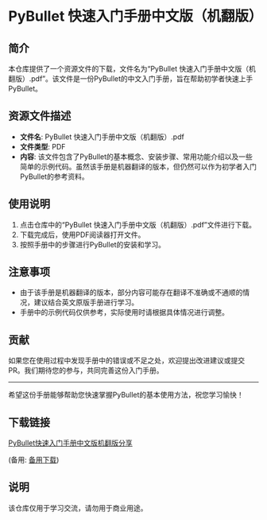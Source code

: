 # PyBullet 快速入门手册中文版（机翻版）

## 简介

本仓库提供了一个资源文件的下载，文件名为“PyBullet 快速入门手册中文版（机翻版）.pdf”。该文件是一份PyBullet的中文入门手册，旨在帮助初学者快速上手PyBullet。

## 资源文件描述

- **文件名**: PyBullet 快速入门手册中文版（机翻版）.pdf
- **文件类型**: PDF
- **内容**: 该文件包含了PyBullet的基本概念、安装步骤、常用功能介绍以及一些简单的示例代码。虽然该手册是机器翻译的版本，但仍然可以作为初学者入门PyBullet的参考资料。

## 使用说明

1. 点击仓库中的“PyBullet 快速入门手册中文版（机翻版）.pdf”文件进行下载。
2. 下载完成后，使用PDF阅读器打开文件。
3. 按照手册中的步骤进行PyBullet的安装和学习。

## 注意事项

- 由于该手册是机器翻译的版本，部分内容可能存在翻译不准确或不通顺的情况，建议结合英文原版手册进行学习。
- 手册中的示例代码仅供参考，实际使用时请根据具体情况进行调整。

## 贡献

如果您在使用过程中发现手册中的错误或不足之处，欢迎提出改进建议或提交PR。我们期待您的参与，共同完善这份入门手册。

---

希望这份手册能够帮助您快速掌握PyBullet的基本使用方法，祝您学习愉快！

## 下载链接
[PyBullet快速入门手册中文版机翻版分享](https://pan.quark.cn/s/ab1e04aded52) 

(备用: [备用下载](https://pan.baidu.com/s/1sIodq_RlhJyM6YwCFb8rnw?pwd=1234))

## 说明

该仓库仅用于学习交流，请勿用于商业用途。

